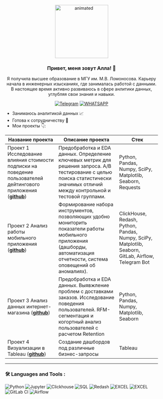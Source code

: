 <p align="center">
  <img width="175" height="175" src="https://github.com/Lelkovaalla/Lelkovaalla/blob/main/data-analytics-with-line-graph.gif"  alt="animated" />
</p>

### <p align="center">Привет, меня зовут Алла! 👋</p>

<p align="center">
Я получила высшее образование в МГУ им. М.В. Ломоносова. Карьеру начала в инженерных изысканиях, где занималась работой с данными. В настоящее время активно развиваюсь в сфере анлитики данных, углубляя свои знания и навыки.

<div align="center">

  <a href="">[![Telegram](https://img.shields.io/badge/-Telegram-27A7E7?style=for-the-badge&logo=telegram)](https://t.me/Lelkova_Alla)</a>
  <a href="">[![WHATSAPP](https://img.shields.io/badge/-WHATSAPP-28D146?style=for-the-badge&logo=whatsapp&logoColor=FFFFFF)](https://wa.me/9772653406)</a>

</div>

* Занимаюсь аналитикой данных 📈
* Готова к сотрудничеству 🤝
* Мои проекты 👇: 

|Название проекта| Описание проекта| Стек|
|----------------|-----------------|-----|
|Проект 1 Исследование влияния стоимости подписки на поведение пользователей дейтингового приложения (__[github](https://github.com/Lelkovaalla/The-update-in-the-dating-app_AB-test)__)|Предобработка и EDA данных. Определение ключевых метрик для решения запроса. A/B тестирование с целью поиска статистически значимых отличий между контрольной и тестовой группами.|Python, Pandas, Numpy, SciPy, Matplotlib, Seaborn, Requests|
|Проект 2 Анализ работы мобильного приложения  (__[github](https://github.com/Lelkovaalla/Tools-for-analyzing-a-mobile-app)__)|Формирование набора инструментов, позволяющих удобно мониторить показатели работы мобильного приложения (дашборды, автоматизация отчетности, система оповещений об аномалиях).|ClickHouse, Redash, Python, Pandas, Numpy, SciPy, Matplotlib, Seaborn, GitLab, Airflow, Telegram Bot|
|Проект 3 Анализ данных интернет-магазина  (__[github](https://github.com/Lelkovaalla/E-commerce-data-analysis)__)|Предобработка и EDA данных. Выявжление проблем с доставками заказов. Исследование поведения пользователей. RFM-сегментация и когортный анализ пользователей с расчетом Retention|Python, Pandas, Numpy, Matplotlib, Seaborn|
|Проект 4 Визуализации в Tableau  (__[github](https://github.com/Lelkovaalla/Tableau_vizzes)__)|Создание дашбордов под различные бизнес-запросы|Tableau|


<hr>

###  🛠️ Languages and Tools :  


![Python](https://img.shields.io/badge/-Python-FFF?style=for-the-badge&logo=python)
![Jupyter](https://img.shields.io/badge/-Jupyter_Notebook-FFF?style=for-the-badge&logo=Jupyter)
![Clickhouse](https://img.shields.io/badge/-Clickhouse-FFF?style=for-the-badge&logo=Clickhouse)
![SQL](https://img.shields.io/badge/-SQL-00A4EF?style=for-the-badge&logo=SQL)
![Redash](https://img.shields.io/badge/-Redash-E44D26?style=for-the-badge&logo=Redash)
![EXCEL](https://img.shields.io/badge/-EXCEL-FF?style=for-the-badge&logo=EXCEL)
![EXCEL](https://img.shields.io/badge/-Google_Sheets-FFF?style=for-the-badge&logo=GoogleSheets)
![GitLab CI](https://img.shields.io/badge/gitlab%20ci-%23181717.svg?style=for-the-badge&logo=gitlab&logoColor=white)
![Airflow](https://img.shields.io/badge/-Airflow-77DDE7?style=for-the-badge&logo=AIRFLOW)
